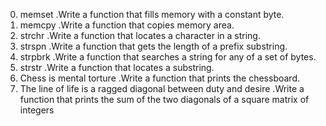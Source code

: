 0. memset
 .Write a function that fills memory with a constant byte.
1. memcpy
 .Write a function that copies memory area.
2. strchr
 .Write a function that locates a character in a string.
3. strspn
 .Write a function that gets the length of a prefix substring.
4. strpbrk 
 .Write a function that searches a string for any of a set of bytes.
5. strstr
 .Write a function that locates a substring.
6. Chess is mental torture
 .Write a function that prints the chessboard.
7. The line of life is a ragged diagonal between duty and desire
 .Write a function that prints the sum of the two diagonals of a square matrix of integers
